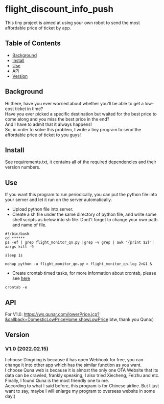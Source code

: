 # flight_discount_info_push
This tiny project is aimed at using your own robot to send the most affordable price of ticket by app.       



## Table of Contents

- [Background](#background)
- [Install](#install)
- [Use](#use)
- [API](#api)
- [Version](#version)



## Background
Hi there, have you ever worried about whether you'll be able to get a low-cost ticket in time?        
Have you ever picked a specific destination but waited for the best price to come along and you miss the best price in the end?     
And I have to admit that it always happens!   
So, in order to solve this problem, I write a tiny program to send the affordable price of ticket to you guys!  

## Install

See requirements.txt, it contains all of the required dependencies and their version numbers.
## Use
If you want this program to run periodically, you can put the python file into your server and let it run on the server automatically.
- Upload python file into server.
- Create a sh file under the same directory of python file, and write some shell scripts as below into sh file. Dont't forget to change your own path and name of file.
```
#!/bin/bash
cd ******
ps -ef | grep flight_monitor_qn.py |grep -v grep | awk '{print $2}'| xargs kill -9

sleep 1s

nohup python -u flight_monitor_qn.py > flight_monitor_qn.log 2>&1 &
```
- Create crontab timed tasks, for more information about crontab, please see [here](https://www.computerhope.com/unix/ucrontab.htm)
```
crontab -e
```


## API
For V1.0: https://ws.qunar.com/lowerPrice.jcp?&callback=DomesticLowPriceHome.showLowPrice  btw, thank you Quna:)


## Version
### V1.0 (2022.02.15)
I choose Dingding is because it has open Webhook for free, you can change it into other app which has the similar function as you want.    
I choose Quna web is because it is almost the only one OTA Website that its data can be crawled, frankly speaking, I also tried Xiecheng, Feizhu and etc. Finally, I found Quna is the most friendly one to me.  
According to what I said before, this program is for Chinese airline. But I just want to say, maybe I will enlarge my program to overseas website in some day:)




